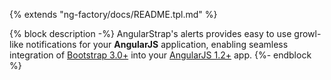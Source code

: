 {% extends "ng-factory/docs/README.tpl.md" %}

{% block description -%}
AngularStrap's alerts provides easy to use growl-like notifications for your **AngularJS** application, enabling seamless integration of [Bootstrap 3.0+](https://github.com/twbs/bootstrap) into your [AngularJS 1.2+](https://github.com/angular/angular.js) app.
{%- endblock %}
